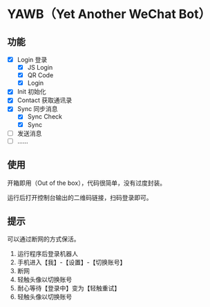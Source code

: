# YAWB（Yet Another WeChat Bot）

## 功能

- [x] Login 登录
  - [x] JS Login
  - [x] QR Code
  - [x] Login
- [x] Init 初始化
- [x] Contact 获取通讯录
- [x] Sync 同步消息
  - [x] Sync Check
  - [x] Sync
- [ ] 发送消息
- [ ] ……

## 使用

开箱即用（Out of the box），代码很简单，没有过度封装。

运行后打开控制台输出的二维码链接，扫码登录即可。

## 提示

可以通过断网的方式保活。

1. 运行程序后登录机器人
2. 手机进入【我】-【设置】-【切换账号】
3. 断网
4. 轻触头像以切换账号
5. 耐心等待【登录中】变为【轻触重试】
6. 轻触头像以切换账号
